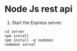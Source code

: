 # Node Js rest api
1. Start the Express server:
```
cd server
npm install
npm install -g nodemon
nodemon server
```
